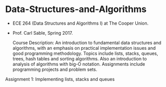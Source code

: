 # Data-Structures-and-Algorithms

* ECE 264 (Data Structures and Algorithms I) at The Cooper Union.
* Prof. Carl Sable, Spring 2017.

  Course Description:
An introduction to fundamental data structures and algorithms, with an emphasis on practical implementation issues and good programming methodology. Topics include lists, stacks, queues, trees, hash tables and sorting algorithms. Also an introduction to analysis of algorithms with big-O notation. Assignments include programming projects and problem sets.

Assignment 1: Implementing lists, stacks and queues
